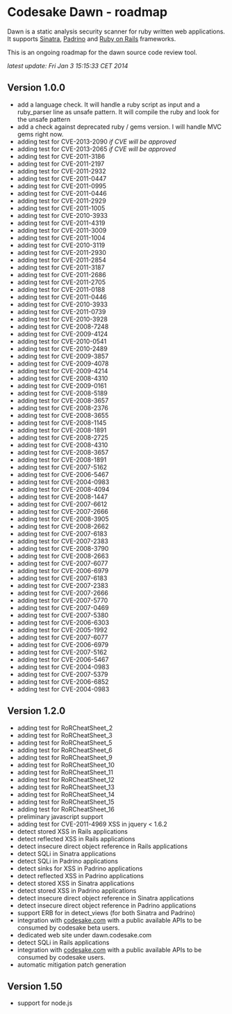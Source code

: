 # Codesake Dawn - roadmap

Dawn is a static analysis security scanner for ruby written web applications.
It supports [Sinatra](http://www.sinatrarb.com),
[Padrino](http://www.padrinorb.com) and [Ruby on Rails](http://rubyonrails.org)
frameworks. 

This is an ongoing roadmap for the dawn source code review tool.

_latest update: Fri Jan  3 15:15:33 CET 2014_

## Version 1.0.0

* add a language check. It will handle a ruby script as input and a ruby\_parser line as unsafe pattern. It will compile the ruby and look for the unsafe pattern
* add a check against deprecated ruby / gems version. I will handle MVC gems right now.
* adding test for CVE-2013-2090 _if CVE will be approved_
* adding test for CVE-2013-2065 _if CVE will be approved_
* adding test for CVE-2011-3186
* adding test for CVE-2011-2197
* adding test for CVE-2011-2932
* adding test for CVE-2011-0447
* adding test for CVE-2011-0995
* adding test for CVE-2011-0446
* adding test for CVE-2011-2929
* adding test for CVE-2011-1005
* adding test for CVE-2010-3933
* adding test for CVE-2011-4319
* adding test for CVE-2011-3009
* adding test for CVE-2011-1004
* adding test for CVE-2010-3119
* adding test for CVE-2011-2930
* adding test for CVE-2011-2854
* adding test for CVE-2011-3187
* adding test for CVE-2011-2686
* adding test for CVE-2011-2705
* adding test for CVE-2011-0188
* adding test for CVE-2011-0446
* adding test for CVE-2010-3933
* adding test for CVE-2011-0739
* adding test for CVE-2010-3928
* adding test for CVE-2008-7248
* adding test for CVE-2009-4124
* adding test for CVE-2010-0541
* adding test for CVE-2010-2489
* adding test for CVE-2009-3857
* adding test for CVE-2009-4078
* adding test for CVE-2009-4214
* adding test for CVE-2008-4310
* adding test for CVE-2009-0161
* adding test for CVE-2008-5189
* adding test for CVE-2008-3657
* adding test for CVE-2008-2376
* adding test for CVE-2008-3655
* adding test for CVE-2008-1145
* adding test for CVE-2008-1891
* adding test for CVE-2008-2725
* adding test for CVE-2008-4310
* adding test for CVE-2008-3657
* adding test for CVE-2008-1891
* adding test for CVE-2007-5162
* adding test for CVE-2006-5467
* adding test for CVE-2004-0983
* adding test for CVE-2008-4094
* adding test for CVE-2008-1447
* adding test for CVE-2007-6612
* adding test for CVE-2007-2666
* adding test for CVE-2008-3905
* adding test for CVE-2008-2662
* adding test for CVE-2007-6183
* adding test for CVE-2007-2383
* adding test for CVE-2008-3790
* adding test for CVE-2008-2663
* adding test for CVE-2007-6077
* adding test for CVE-2006-6979
* adding test for CVE-2007-6183
* adding test for CVE-2007-2383
* adding test for CVE-2007-2666
* adding test for CVE-2007-5770
* adding test for CVE-2007-0469
* adding test for CVE-2007-5380
* adding test for CVE-2006-6303
* adding test for CVE-2005-1992
* adding test for CVE-2007-6077
* adding test for CVE-2006-6979
* adding test for CVE-2007-5162
* adding test for CVE-2006-5467
* adding test for CVE-2004-0983
* adding test for CVE-2007-5379
* adding test for CVE-2006-6852
* adding test for CVE-2004-0983

## Version 1.2.0

* adding test for RoRCheatSheet\_2
* adding test for RoRCheatSheet\_3
* adding test for RoRCheatSheet\_5
* adding test for RoRCheatSheet\_6
* adding test for RoRCheatSheet\_9
* adding test for RoRCheatSheet\_10
* adding test for RoRCheatSheet\_11
* adding test for RoRCheatSheet\_12
* adding test for RoRCheatSheet\_13
* adding test for RoRCheatSheet\_14
* adding test for RoRCheatSheet\_15
* adding test for RoRCheatSheet\_16
* preliminary javascript support
* adding test for CVE-2011-4969  XSS in jquery < 1.6.2 
* detect stored XSS in Rails applications
* detect reflected XSS in Rails applications
* detect insecure direct object reference in Rails applications
* detect SQLi in Sinatra applications
* detect SQLi in Padrino applications
* detect sinks for XSS in Padrino applications
* detect reflected XSS in Padrino applications
* detect stored XSS in Sinatra applications
* detect stored XSS in Padrino applications
* detect insecure direct object reference in Sinatra applications
* detect insecure direct object reference in Padrino applications
* support ERB for in detect\_views (for both Sinatra and Padrino)
* integration with [codesake.com](http://codesake.com) with a public available
  APIs to be consumed by codesake beta users.
* dedicated web site under dawn.codesake.com
* detect SQLi in Rails applications
* integration with [codesake.com](http://codesake.com) with a public available
  APIs to be consumed by codesake users.
* automatic mitigation patch generation 

## Version 1.50

* support for node.js
